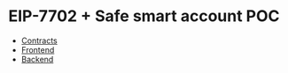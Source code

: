 # EIP-7702 + Safe smart account POC

- [Contracts](./safe-eip7702-contracts/)
- [Frontend](./safe-eip7702-ui/)
- [Backend](./safe-eip7702-backend/)